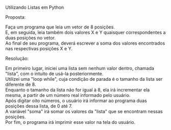 Utilizando Listas em Python

Proposta:
 
Faça um programa que leia um vetor de 8 posições.              
E, em seguida, leia também dois valores X e Y quaisquer correspondentes a duas posições no vetor.           
Ao final de seu programa, deverá escrever a soma dos valores encontrados nas respectivas posições X e Y.        

Resolução:

Em primeiro lugar, iniciei uma lista sem nenhum valor dentro, chamada "lista", com o intuito de usá-la posteriormente.    
Utilizei uma "loop while", cuja condição de parada é o tamanho da lista ser diferente de 8.  
Enquanto o tamanho da lista não for igual à 8, ela irá incrementar ela mesma, a partir de um número real informado pelo usuário.   
Após digitar oito números, o usuário irá informar ao programa duas posições dessa lista, de 0 até 7.  
A variável "soma" irá somar os valores da "lista" que se encontram nessas posições.   
Por fim, o programa irá imprimir esse valor na tela do usuário.
